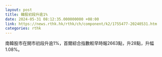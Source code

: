 ```yaml
---
layout: post
title: 韓股初段升逾1%
date: 2024-05-31 08:12:35.000000000 +08:00
link: https://news.rthk.hk/rthk/ch/component/k2/1755477-20240531.htm
categories: rthk
---
```


南韓股市在開市初段升逾1%，首爾綜合指數較早時報2663點，升28點，升幅1.08%。
